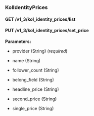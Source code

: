 ### KolIdentityPrices



#### GET /v1\_3/kol\_identity\_prices/list

 



#### PUT /v1\_3/kol\_identity\_prices/set\_price

 

**Parameters:** 


 - provider (String) (*required*)

 - name (String)

 - follower\_count (String)

 - belong\_field (String)

 - headline\_price (String)

 - second\_price (String)

 - single\_price (String)




